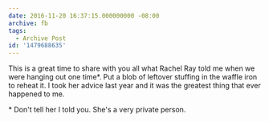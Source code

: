 ```yaml
---
date: 2016-11-20 16:37:15.000000000 -08:00
archive: fb
tags: 
  - Archive Post
id: '1479688635'
---
```


This is a great time to share with you all what Rachel Ray told me when we were hanging out one time*. Put a blob of leftover stuffing in the waffle iron to reheat it. I took her advice last year and it was the greatest thing that ever happened to me. 

\* Don't tell her I told you. She's a very private person.

